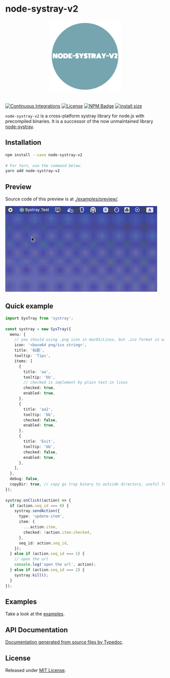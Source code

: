 # node-systray-v2

<div align="center">
  <a href="https://github.com/Edgar-P-yan/node-systray-v2">
    <img src="https://raw.githubusercontent.com/Edgar-P-yan/node-systray-v2/main/assets/node-systray-v2-logo.png" width="228" height="228">
  </a>
  <br>
  <br>
</div>

[![Continuous Integrations](https://github.com/Edgar-P-Yan/node-systray-v2/actions/workflows/continuous-integrations.yaml/badge.svg?branch=main)](https://github.com/Edgar-P-Yan/node-systray-v2/actions/workflows/continuous-integrations.yaml)
[![License](https://badgen.net/github/license/Edgar-P-Yan/node-systray-v2)](./LICENSE)
[![NPM Badge](https://badge.fury.io/js/node-systray-v2.svg)](https://badge.fury.io/js/node-systray-v2)
[![install size](https://packagephobia.com/badge?p=node-systray-v2)](https://packagephobia.com/result?p=node-systray-v2)

`node-systray-v2` is a cross-platform systray library for node.js with precompiled binaries. It is a successor of the now unmaintained library [node-systray](https://github.com/zaaack/node-systray).

## Installation

```sh
npm install --save node-systray-v2

# For Yarn, use the command below.
yarn add node-systray-v2
```

## Preview
Source code of this preview is at [./examples/preview/](./examples/preview/).

<img src="./examples/preview/screencast.gif" width="480px">

## Quick example

```ts
import SysTray from 'systray';

const systray = new SysTray({
  menu: {
    // you should using .png icon in macOS/Linux, but .ico format in windows
    icon: '<base64 png/ico string>',
    title: '标题',
    tooltip: 'Tips',
    items: [
      {
        title: 'aa',
        tooltip: 'bb',
        // checked is implement by plain text in linux
        checked: true,
        enabled: true,
      },
      {
        title: 'aa2',
        tooltip: 'bb',
        checked: false,
        enabled: true,
      },
      {
        title: 'Exit',
        tooltip: 'bb',
        checked: false,
        enabled: true,
      },
    ],
  },
  debug: false,
  copyDir: true, // copy go tray binary to outside directory, useful for packing tool like pkg.
});

systray.onClick((action) => {
  if (action.seq_id === 0) {
    systray.sendAction({
      type: 'update-item',
      item: {
        ...action.item,
        checked: !action.item.checked,
      },
      seq_id: action.seq_id,
    });
  } else if (action.seq_id === 1) {
    // open the url
    console.log('open the url', action);
  } else if (action.seq_id === 2) {
    systray.kill();
  }
});
```

## Examples

Take a look at the [examples](./examples).

## API Documentation

[Documentation generated from source files by Typedoc](./docs/README.md).

## License

Released under [MIT License](./LICENSE).
